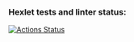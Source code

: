 ### Hexlet tests and linter status:
[![Actions Status](https://github.com/immortal-p/frontend-project-11/actions/workflows/hexlet-check.yml/badge.svg)](https://github.com/immortal-p/frontend-project-11/actions)